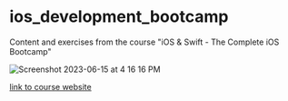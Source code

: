 # ios_development_bootcamp
Content and exercises from the course "iOS &amp; Swift - The Complete iOS Bootcamp"

![Screenshot 2023-06-15 at 4 16 16 PM](https://github.com/edward-hayes/ios_development_bootcamp/assets/73619806/cf27fb6f-597a-4377-9743-d47c5b751b93)


[link to course website](https://www.udemy.com/share/101WsW3@GizQtxl-CFH96rHBxX34yY1IXte7a3H1QjOBtC1lMFf0quF61uO-MAXrCwxfk46nBg==/)
